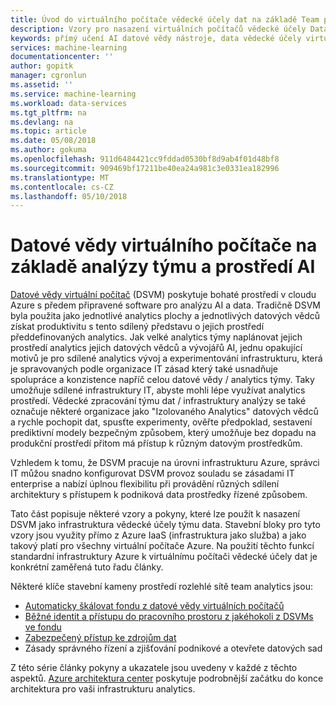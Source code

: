 ```yaml
---
title: Úvod do virtuálního počítače vědecké účely dat na základě Team prostředí - Azure | Microsoft Docs
description: Vzory pro nasazení virtuálních počítačů vědecké účely Data jako podnikovém prostředí týmy.
keywords: přímý učení AI datové vědy nástroje, data vědecké účely virtuální počítač, geoprostorové analýzy, proces team dat vědecké účely
services: machine-learning
documentationcenter: ''
author: gopitk
manager: cgronlun
ms.assetid: ''
ms.service: machine-learning
ms.workload: data-services
ms.tgt_pltfrm: na
ms.devlang: na
ms.topic: article
ms.date: 05/08/2018
ms.author: gokuma
ms.openlocfilehash: 911d6484421cc9fddad0530bf8d9ab4f01d48bf8
ms.sourcegitcommit: 909469bf17211be40ea24a981c3e0331ea182996
ms.translationtype: MT
ms.contentlocale: cs-CZ
ms.lasthandoff: 05/10/2018
---
```

# <a name="data-science-virtual-machine-based-team-analytics-and-ai-environment"></a>Datové vědy virtuálního počítače na základě analýzy týmu a prostředí AI 
[Datové vědy virtuální počítač](overview.md) (DSVM) poskytuje bohaté prostředí v cloudu Azure s předem připravené software pro analýzu AI a data. Tradičně DSVM byla použita jako jednotlivé analytics plochy a jednotlivých datových vědců získat produktivitu s tento sdílený představu o jejich prostředí předdefinovaných analytics. Jak velké analytics týmy naplánovat jejich prostředí analytics jejich datových vědců a vývojářů AI, jednu opakující motivů je pro sdílené analytics vývoj a experimentování infrastrukturu, která je spravovaných podle organizace IT zásad který také usnadňuje spolupráce a konzistence napříč celou datové vědy / analytics týmy. Taky umožňuje sdílené infrastruktury IT, abyste mohli lépe využívat analytics prostředí. Vědecké zpracování týmu dat / infrastruktury analýzy se také označuje některé organizace jako "Izolovaného Analytics" datových vědců a rychle pochopit dat, spusťte experimenty, ověřte předpoklad, sestavení prediktivní modely bezpečným způsobem, který umožňuje bez dopadu na produkční prostředí přitom má přístup k různým datovým prostředkům. 

Vzhledem k tomu, že DSVM pracuje na úrovni infrastrukturu Azure, správci IT můžou snadno konfigurovat DSVM provoz souladu se zásadami IT enterprise a nabízí úplnou flexibilitu při provádění různých sdílení architektury s přístupem k podniková data prostředky řízené způsobem. 

Tato část popisuje některé vzory a pokyny, které lze použít k nasazení DSVM jako infrastruktura vědecké účely týmu data.  Stavební bloky pro tyto vzory jsou využity přímo z Azure IaaS (infrastruktura jako služba) a jako takový platí pro všechny virtuální počítače Azure. Na použití těchto funkcí standardní infrastruktury Azure k virtuálnímu počítači vědecké účely dat je konkrétní zaměřená tuto řadu články. 

Některé klíče stavební kameny prostředí rozlehlé sítě team analytics jsou:

* [Automaticky škálovat fondu z datové vědy virtuálních počítačů](dsvm-pools.md)
* [Běžné identit a přístupu do pracovního prostoru z jakéhokoli z DSVMs ve fondu](dsvm-common-identity.md)
* [Zabezpečený přístup ke zdrojům dat](dsvm-secure-access-keys.md)
* Zásady správného řízení a zjišťování podnikové a otevřete datových sad

Z této série články pokyny a ukazatele jsou uvedeny v každé z těchto aspektů. [Azure architektura center](https://docs.microsoft.com/en-us/azure/architecture/) poskytuje podrobnější začátku do konce architektura pro vaši infrastrukturu analytics.  
